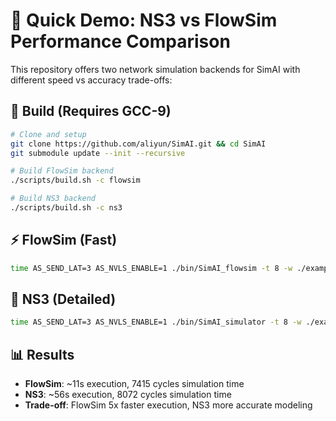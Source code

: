 # 🚀 Quick Demo: NS3 vs FlowSim Performance Comparison

This repository offers two network simulation backends for SimAI with different speed vs accuracy trade-offs:

## 🔧 Build (Requires GCC-9)
```bash
# Clone and setup
git clone https://github.com/aliyun/SimAI.git && cd SimAI
git submodule update --init --recursive

# Build FlowSim backend
./scripts/build.sh -c flowsim

# Build NS3 backend  
./scripts/build.sh -c ns3
```

## ⚡ FlowSim (Fast)
```bash
time AS_SEND_LAT=3 AS_NVLS_ENABLE=1 ./bin/SimAI_flowsim -t 8 -w ./example/microAllReduce_16gpus.txt -n ./Spectrum-X_128g_8gps_100Gbps_A100
```

## 🔬 NS3 (Detailed)  
```bash
time AS_SEND_LAT=3 AS_NVLS_ENABLE=1 ./bin/SimAI_simulator -t 8 -w ./example/microAllReduce_16gpus.txt -n ./Spectrum-X_128g_8gps_100Gbps_A100 -c astra-sim-alibabacloud/inputs/config/SimAI.conf -r
```

## 📊 Results
- **FlowSim**: ~11s execution, 7415 cycles simulation time
- **NS3**: ~56s execution, 8072 cycles simulation time  
- **Trade-off**: FlowSim 5x faster execution, NS3 more accurate modeling
